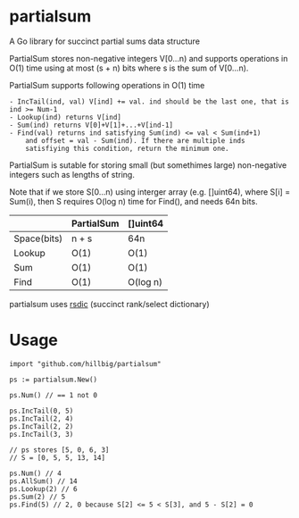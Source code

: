 partialsum
==========

A Go library for succinct partial sums data structure

PartialSum stores non-negative integers V[0...n) and supports operations
in O(1) time using at most (s + n) bits where s is the sum of V[0...n).

PartialSum supports following operations in O(1) time

	- IncTail(ind, val) V[ind] += val. ind should be the last one, that is ind >= Num-1
	- Lookup(ind) returns V[ind]
	- Sum(ind) returns V[0]+V[1]+...+V[ind-1]
	- Find(val) returns ind satisfying Sum(ind) <= val < Sum(ind+1)
		and offset = val - Sum(ind). If there are multiple inds
		satisfiying this condition, return the minimum one.

PartialSum is sutable for storing small (but somethimes large) non-negative integers
such as lengths of string.

Note that if we store S[0...n) using interger array (e.g. []uint64),
where S[i] = Sum(i), then S requires O(log n) time for Find(), and needs 64n bits.

|       | PartialSum | []uint64 |
|-------|------------|-----------------------|
|Space(bits) | n + s | 64n |
|Lookup | O(1) | O(1) |
|Sum | O(1) | O(1) |
|Find | O(1) | O(log n) |

partialsum uses [rsdic](http://github.com/hillbig/rsdic/) (succinct rank/select dictionary)


Usage
=====
```
import "github.com/hillbig/partialsum"

ps := partialsum.New()

ps.Num() // == 1 not 0

ps.IncTail(0, 5)
ps.IncTail(2, 4)
ps.IncTail(2, 2)
ps.IncTail(3, 3)

// ps stores [5, 0, 6, 3]
// S = [0, 5, 5, 13, 14]

ps.Num() // 4
ps.AllSum() // 14
ps.Lookup(2) // 6
ps.Sum(2) // 5
ps.Find(5) // 2, 0 because S[2] <= 5 < S[3], and 5 - S[2] = 0
```
